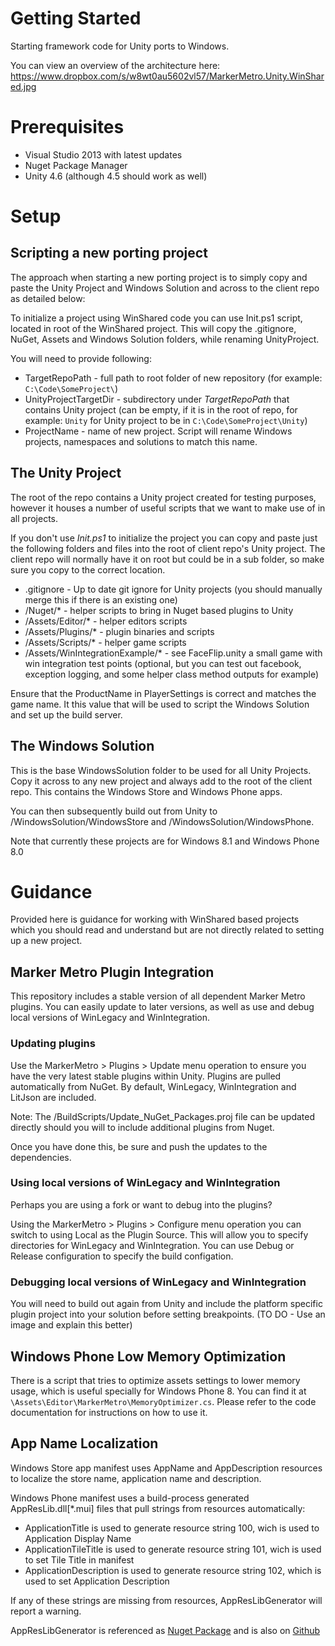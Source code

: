 Getting Started
====================

Starting framework code for Unity ports to Windows.

You can view an overview of the architecture here:
https://www.dropbox.com/s/w8wt0au5602vl57/MarkerMetro.Unity.WinShared.jpg

Prerequisites
==================

- Visual Studio 2013 with latest updates
- Nuget Package Manager
- Unity 4.6 (although 4.5 should work as well)

Setup
==================

## Scripting a new porting project

The approach when starting a new porting project is to simply copy and paste the Unity Project and Windows Solution and across to the client repo as detailed below:

To initialize a project using WinShared code you can use Init.ps1 script, located in root of the WinShared project.
This will copy the .gitignore, NuGet, Assets and Windows Solution folders, while renaming UnityProject.

You will need to provide following:

- TargetRepoPath - full path to root folder of new repository (for example: `C:\Code\SomeProject\`)
- UnityProjectTargetDir - subdirectory under _TargetRepoPath_ that contains Unity project (can be empty, if it is in the root of repo, for example: `Unity` for Unity project to be in `C:\Code\SomeProject\Unity`)
- ProjectName - name of new project. Script will rename Windows projects, namespaces and solutions to match this name.

## The Unity Project

The root of the repo contains a Unity project created for testing purposes, however it houses a number of useful scripts that we want to make use of in all projects.

If you don't use _Init.ps1_ to initialize the project you can copy and paste just the following folders and files into the root of client repo's Unity project. The client repo will normally have it on root but could be in a sub folder, so make sure you copy to the correct location.

* .gitignore - Up to date git ignore for Unity projects (you should manually merge this if there is an existing one)
* /Nuget/* - helper scripts to bring in Nuget based plugins to Unity
* /Assets/Editor/* - helper editors scripts
* /Assets/Plugins/* - plugin binaries and scripts
* /Assets/Scripts/* - helper game scripts
* /Assets/WinIntegrationExample/* - see FaceFlip.unity a small game with win integration test points (optional, but you can test out facebook, exception logging, and some helper class method outputs for example)

Ensure that the ProductName in PlayerSettings is correct and matches the game name. It this value that will be used to script the Windows Solution and set up the build server.

## The Windows Solution

This is the base WindowsSolution folder to be used for all Unity Projects. Copy it across to any new project and always add to the root of the client repo. This contains the Windows Store and Windows Phone apps.

You can then subsequently build out from Unity to /WindowsSolution/WindowsStore and /WindowsSolution/WindowsPhone.

Note that currently these projects are for Windows 8.1 and Windows Phone 8.0

# Guidance

Provided here is guidance for working with WinShared based projects which you should read and understand but are not directly related to setting up a new project.

## Marker Metro Plugin Integration

This repository includes a stable version of all dependent Marker Metro plugins. You can easily update to later versions, as well as use and debug local versions of WinLegacy and WinIntegration.

### Updating plugins

Use the MarkerMetro > Plugins > Update menu operation to ensure you have the very latest stable plugins within Unity. Plugins are pulled automatically from NuGet. By default, WinLegacy, WinIntegration and LitJson are included.

Note: The /BuildScripts/Update_NuGet_Packages.proj file can be updated directly should you will to include additional plugins from Nuget.

Once you have done this, be sure and push the updates to the dependencies.

### Using local versions of WinLegacy and WinIntegration

Perhaps you are using a fork or want to debug into the plugins? 

Using the MarkerMetro > Plugins > Configure menu operation you can switch to using Local as the Plugin Source. This will allow you to specify directories for WinLegacy and WinIntegration. You can use Debug or Release configuration to specify the build configation. 

### Debugging local versions of WinLegacy and WinIntegration

You will need to build out again from Unity and include the platform specific plugin project into your solution before setting breakpoints. (TO DO - Use an image and explain this better)

## Windows Phone Low Memory Optimization

There is a script that tries to optimize assets settings to lower memory usage, which is useful specially for Windows Phone 8.
You can find it at `\Assets\Editor\MarkerMetro\MemoryOptimizer.cs`.
Please refer to the code documentation for instructions on how to use it.

## App Name Localization

Windows Store app manifest uses AppName and AppDescription resources to localize the store name, application name and description.

Windows Phone manifest uses a build-process generated AppResLib.dll[*.mui] files that pull strings from resources automatically:
- ApplicationTitle is used to generate resource string 100, wich is used to Application Display Name
- ApplicationTileTitle is used to generate resource string 101, wich is used to set Tile Title in manifest
- ApplicationDescription is used to generate resource string 102, which is used to set Application Description

If any of these strings are missing from resources, AppResLibGenerator will report a warning.

AppResLibGenerator is referenced as [Nuget Package](https://www.nuget.org/packages/MarkerMetro.WindowsPhone.AppResLibGenerator/) and is also on [Github](https://github.com/MarkerMetro/AppResLibGenerator)
